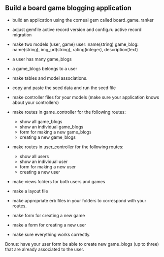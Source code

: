 
## Build a board game blogging application

- build an application using the corneal gem called board_game_ranker
- adjust gemfile active record version and config.ru active record migration
- make two models (user, game)
user: name(string)
game_blog: name(string), img_url(string), rating(integer), description(text)

- a user has many game_blogs
- a game_blogs belongs to a user

- make tables and model associations. 
- copy and paste the seed data and run the seed file

- make controller files for your models (make sure your application knows about your controllers)
- make routes in game_controller for the following routes: 
    - show all game_blogs 
    - show an individual game_blogs  
    - form for making a new game_blogs  
    - creating a new game_blogs 
- make routes in user_controller for the following routes: 
    - show all users 
    - show an individual user
    - form for making a new user
    - creating a new user
- make views folders for both users and games
- make a layout file
- make appropriate erb files in your folders to correspond with your routes.
- make form for creating a new game 
- make a form for creating a new user 
- make sure everything works correctly. 

Bonus: have your user form be able to create new game_blogs (up to three) that are already associated to the user. 